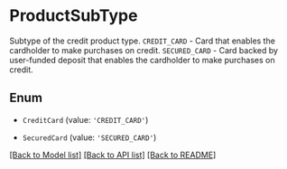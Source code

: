 # ProductSubType

Subtype of the credit product type.  `CREDIT_CARD` - Card that enables the cardholder to make purchases on credit. `SECURED_CARD` - Card backed by user-funded deposit that enables the cardholder to make purchases on credit.

## Enum

* `CreditCard` (value: `'CREDIT_CARD'`)

* `SecuredCard` (value: `'SECURED_CARD'`)

[[Back to Model list]](../README.md#documentation-for-models) [[Back to API list]](../README.md#documentation-for-api-endpoints) [[Back to README]](../README.md)

